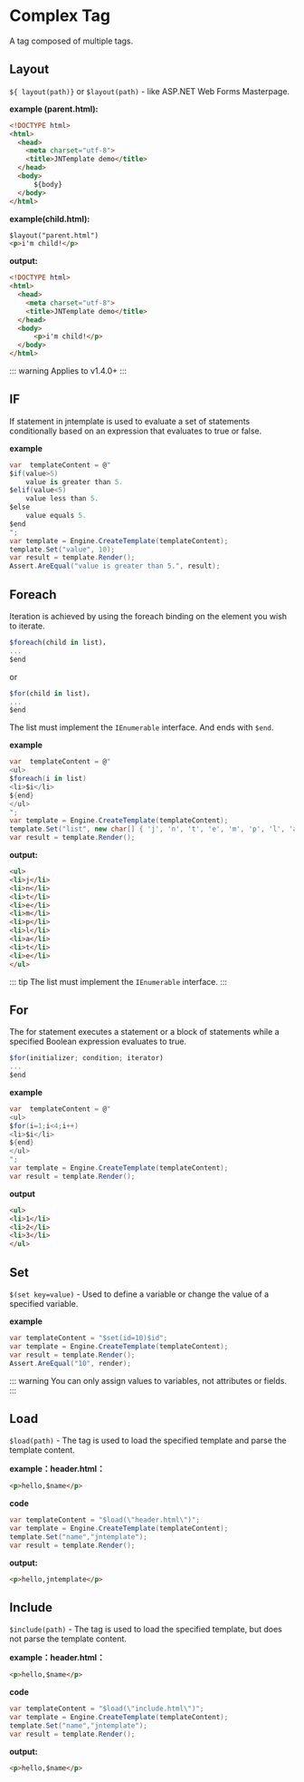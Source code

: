 # Complex Tag
A tag composed of multiple tags.


## Layout
`${ layout(path)}` or `$layout(path)` - like ASP.NET Web Forms Masterpage.

**example (parent.html):**
```html
<!DOCTYPE html>
<html>
  <head>
    <meta charset="utf-8">
    <title>JNTemplate demo</title>
  </head>
  <body>
      ${body}
  </body>
</html>
```
**example(child.html):**
```html
$layout("parent.html")
<p>i'm child!</p>
```

**output:**
```html
<!DOCTYPE html>
<html>
  <head>
    <meta charset="utf-8">
    <title>JNTemplate demo</title>
  </head>
  <body>
      <p>i'm child!</p>
  </body>
</html>
```

::: warning
Applies to v1.4.0+
:::

## IF
If statement in jntemplate is used to evaluate a set of statements conditionally based on an expression that evaluates to true or false.

**example**

```csharp
var  templateContent = @"
$if(value>5)
    value is greater than 5.
$elif(value<5)
    value less than 5.
$else
    value equals 5.
$end
";
var template = Engine.CreateTemplate(templateContent);
template.Set("value", 10);
var result = template.Render();
Assert.AreEqual("value is greater than 5.", result);
```

## Foreach
Iteration is achieved by using the foreach binding on the element you wish to iterate.

```js
$foreach(child in list)，
...
$end
```

or

```js
$for(child in list)，
...
$end
```

The list must implement the `IEnumerable` interface. And ends with `$end`.


**example**
```csharp
var  templateContent = @"
<ul>
$foreach(i in list)
<li>$i</li>
${end}
</ul>
";
var template = Engine.CreateTemplate(templateContent);
template.Set("list", new char[] { 'j', 'n', 't', 'e', 'm', 'p', 'l', 'a', 't', 'e' });
var result = template.Render();
```

**output:**
```html
<ul>
<li>j</li>
<li>n</li>
<li>t</li>
<li>e</li>
<li>m</li>
<li>p</li>
<li>l</li>
<li>a</li>
<li>t</li>
<li>e</li>
</ul>
```

::: tip
The list must implement the `IEnumerable` interface.
:::

## For
The for statement executes a statement or a block of statements while a specified Boolean expression evaluates to true.
```js
$for(initializer; condition; iterator)
...
$end
```


**example**
```csharp
var  templateContent = @"
<ul>
$for(i=1;i<4;i++)
<li>$i</li>
${end}
</ul>
";
var template = Engine.CreateTemplate(templateContent);
var result = template.Render();
```

**output**
```html
<ul>
<li>1</li>
<li>2</li>
<li>3</li>
</ul>
```


## Set
`$(set key=value)`  - Used to define a variable or change the value of a specified variable. 

**example**
```csharp
var templateContent = "$set(id=10)$id";
var template = Engine.CreateTemplate(templateContent);
var result = template.Render();
Assert.AreEqual("10", render);
```

::: warning
You can only assign values to variables, not attributes or fields. 
:::

## Load
`$load(path)` - The  tag is used to load the specified template and parse the template content. 

**example：header.html：**

```html
<p>hello,$name</p>
```

**code**
```csharp
var templateContent = "$load(\"header.html\")";
var template = Engine.CreateTemplate(templateContent);
template.Set("name","jntemplate");
var result = template.Render();
```

**output:**
```html
<p>hello,jntemplate</p>
```

## Include
`$include(path)` - The tag is used to load the specified template, but does not parse the template content. 

**example：header.html：**

```html
<p>hello,$name</p>
```

**code**
```csharp
var templateContent = "$load(\"include.html\")";
var template = Engine.CreateTemplate(templateContent);
template.Set("name","jntemplate");
var result = template.Render();
```

**output:**
```html
<p>hello,$name</p>
```